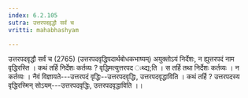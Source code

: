 ```yaml
---
index: 6.2.105
sutra: उत्तरपदवृद्धौ सर्वं च
vritti: mahabhashyam

---
```

 उत्तरपदवृद्धौ सर्वं च (2765) (उत्तरपदवृद्धिपदार्थबोधकभाष्यम्) अयुक्तोऽयं निर्देशः, न ह्युत्तरपदं नाम वृद्धिरस्ति । कथं तर्हि निर्देशः कर्तव्यः ? वृद्धिमत्युत्तरपद ःथ्द्य;ति । स तर्हि तथा निर्देशः कर्तव्यः । न कर्तव्यः । नैवं विज्ञायते---उत्तरपदं वृद्धिः--उत्तरपदवृद्धिः, उत्तरपदवृद्धाविति । कथं तर्हि ? उत्तरपदस्य वृद्धिरस्मिन् सोऽयम्---उत्तरपदवृद्धिः, उत्तरपदवृद्धाविति ।। 